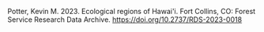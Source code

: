 Potter, Kevin M. 2023. Ecological regions of Hawai'i. Fort Collins, CO: Forest Service Research Data Archive. https://doi.org/10.2737/RDS-2023-0018
